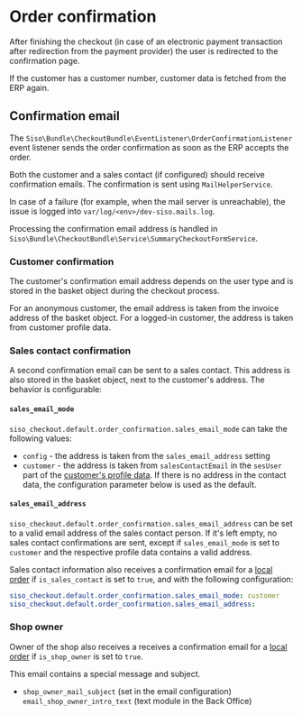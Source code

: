 # Order confirmation

After finishing the checkout (in case of an electronic payment transaction after redirection from the payment provider) the user is redirected to the confirmation page.

If the customer has a customer number, customer data is fetched from the ERP again.

## Confirmation email

The `Siso\Bundle\CheckoutBundle\EventListener\OrderConfirmationListener` event listener sends the order confirmation
as soon as the ERP accepts the order.

Both the customer and a sales contact (if configured) should receive confirmation emails.
The confirmation is sent using `MailHelperService`.  

In case of a failure (for example, when the mail server is unreachable), the issue is logged into `var/log/<env>/dev-siso.mails.log`.

Processing the confirmation email address is handled in `Siso\Bundle\CheckoutBundle\Service\SummaryCheckoutFormService`.

### Customer confirmation

The customer's confirmation email address depends on the user type and is stored in the basket object during the checkout process.

For an anonymous customer, the email address is taken from the invoice address of the basket object.
For a logged-in customer, the address is taken from customer profile data.

### Sales contact confirmation

A second confirmation email can be sent to a sales contact.
This address is also stored in the basket object, next to the customer's address. 
The behavior is configurable:

#### `sales_email_mode`

`siso_checkout.default.order_confirmation.sales_email_mode` can take the following values:

- `config` - the address is taken from the `sales_email_address` setting
- `customer` - the address is taken from `salesContactEmail` in the `sesUser` part
of the [customer's profile data](../customers/customer_api/customer_profile_data.md).
If there is no address in the contact data, the configuration parameter below is used as the default.

#### `sales_email_address`

`siso_checkout.default.order_confirmation.sales_email_address` can be set to a valid email address of the sales contact person.
If it's left empty, no sales contact confirmations are sent, except if `sales_email_mode` is set to `customer`
and the respective profile data contains a valid address.

Sales contact information also receives a confirmation email for a [local order](local_orders.md)
if `is_sales_contact` is set to `true`, and with the following configuration:

``` yaml
siso_checkout.default.order_confirmation.sales_email_mode: customer
siso_checkout.default.order_confirmation.sales_email_address:
```

### Shop owner

Owner of the shop also receives a receives a confirmation email for a [local order](local_orders.md)
if `is_shop_owner` is set to `true`.

This email contains a special message and subject.

- `shop_owner_mail_subject` (set in the email configuration)
 `email_shop_owner_intro_text` (text module in the Back Office)
